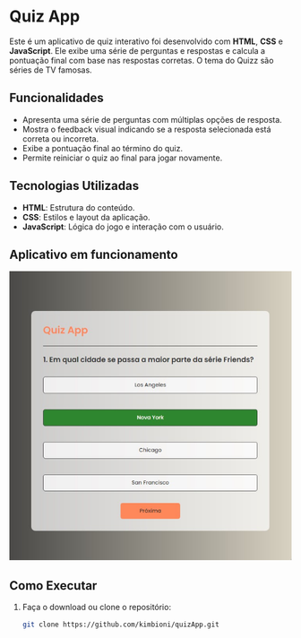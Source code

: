 # Quiz App

Este é um aplicativo de quiz interativo foi desenvolvido com **HTML**, **CSS** e **JavaScript**. Ele exibe uma série de perguntas e respostas e calcula a pontuação final com base nas respostas corretas. O tema do Quizz são séries de TV famosas.

## Funcionalidades

- Apresenta uma série de perguntas com múltiplas opções de resposta.
- Mostra o feedback visual indicando se a resposta selecionada está correta ou incorreta.
- Exibe a pontuação final ao término do quiz.
- Permite reiniciar o quiz ao final para jogar novamente.

## Tecnologias Utilizadas

- **HTML**: Estrutura do conteúdo.
- **CSS**: Estilos e layout da aplicação.
- **JavaScript**: Lógica do jogo e interação com o usuário.

## Aplicativo em funcionamento

![Quizz App](images/Aplicativo.jpg)
## Como Executar

1. Faça o download ou clone o repositório:

   ```bash
   git clone https://github.com/kimbioni/quizApp.git
